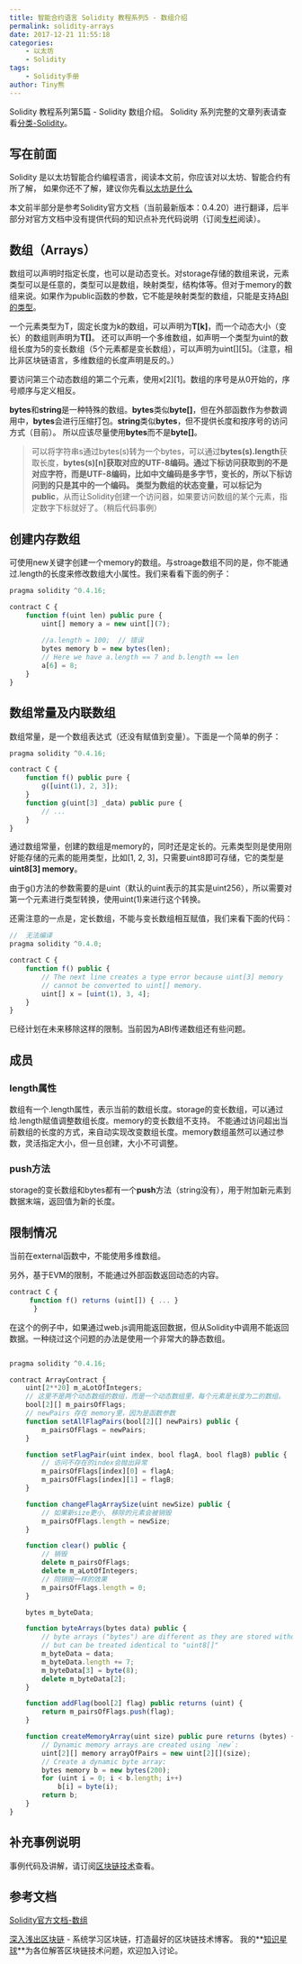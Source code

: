 ```yaml
---
title: 智能合约语言 Solidity 教程系列5 - 数组介绍
permalink: solidity-arrays
date: 2017-12-21 11:55:18
categories: 
    - 以太坊
    - Solidity
tags:
    - Solidity手册
author: Tiny熊
---
```


Solidity 教程系列第5篇 - Solidity 数组介绍。
Solidity 系列完整的文章列表请查看[分类-Solidity](https://learnblockchain.cn/categories/ethereum/Solidity/)。

<!-- more -->

## 写在前面

Solidity 是以太坊智能合约编程语言，阅读本文前，你应该对以太坊、智能合约有所了解，
如果你还不了解，建议你先看[以太坊是什么](https://learnblockchain.cn/2017/11/20/whatiseth/)

本文前半部分是参考Solidity官方文档（当前最新版本：0.4.20）进行翻译，后半部分对官方文档中没有提供代码的知识点补充代码说明（订阅[专栏](https://xiaozhuanlan.com/blockchaincore)阅读）。


## 数组（Arrays）
数组可以声明时指定长度，也可以是动态变长。对storage存储的数组来说，元素类型可以是任意的，类型可以是数组，映射类型，结构体等。但对于memory的数组来说。如果作为public函数的参数，它不能是映射类型的数组，只能是支持[ABI的类型](https://github.com/ethereum/wiki/wiki/Ethereum-Contract-ABI#types)。

一个元素类型为T，固定长度为k的数组，可以声明为**T[k]**，而一个动态大小（变长）的数组则声明为**T[]**。
还可以声明一个多维数组，如声明一个类型为uint的数组长度为5的变长数组（5个元素都是变长数组），可以声明为uint[][5]。（注意，相比非区块链语言，多维数组的长度声明是反的。）

要访问第三个动态数组的第二个元素，使用x[2][1]。数组的序号是从0开始的，序号顺序与定义相反。

**bytes**和**string**是一种特殊的数组。**bytes**类似**byte[]**，但在外部函数作为参数调用中，**bytes**会进行压缩打包。**string**类似**bytes**，但不提供长度和按序号的访问方式（目前）。
所以应该尽量使用**bytes**而不是**byte[]**。

> 可以将字符串s通过bytes(s)转为一个bytes，可以通过**bytes(s).length**获取长度，**bytes(s)[n]**获取对应的UTF-8编码。通过下标访问获取到的不是对应字符，而是UTF-8编码，比如中文编码是多字节，变长的，所以下标访问到的只是其中的一个编码。
类型为数组的状态变量，可以标记为**public**，从而让Solidity创建一个访问器，如果要访问数组的某个元素，指定数字下标就好了。（稍后代码事例）

## 创建内存数组
可使用new关键字创建一个memory的数组。与stroage数组不同的是，你不能通过.length的长度来修改数组大小属性。我们来看看下面的例子：
```js
pragma solidity ^0.4.16;

contract C {
    function f(uint len) public pure {
        uint[] memory a = new uint[](7);
                
        //a.length = 100;  // 错误
        bytes memory b = new bytes(len);
        // Here we have a.length == 7 and b.length == len
        a[6] = 8;
    }
}

```

## 数组常量及内联数组

数组常量，是一个数组表达式（还没有赋值到变量）。下面是一个简单的例子：
```js
pragma solidity ^0.4.16;

contract C {
    function f() public pure {
        g([uint(1), 2, 3]);
    }
    function g(uint[3] _data) public pure {
        // ...
    }
}
```

通过数组常量，创建的数组是memory的，同时还是定长的。元素类型则是使用刚好能存储的元素的能用类型，比如[1, 2, 3]，只需要uint8即可存储，它的类型是**uint8[3] memory**。

由于g()方法的参数需要的是uint（默认的uint表示的其实是uint256），所以需要对第一个元素进行类型转换，使用uint(1)来进行这个转换。

还需注意的一点是，定长数组，不能与变长数组相互赋值，我们来看下面的代码：
```js
//  无法编译
pragma solidity ^0.4.0;

contract C {
    function f() public {
        // The next line creates a type error because uint[3] memory
        // cannot be converted to uint[] memory.
        uint[] x = [uint(1), 3, 4];
    }
}
```
已经计划在未来移除这样的限制。当前因为ABI传递数组还有些问题。

## 成员

### length属性
数组有一个.length属性，表示当前的数组长度。storage的变长数组，可以通过给.length赋值调整数组长度。memory的变长数组不支持。
不能通过访问超出当前数组的长度的方式，来自动实现改变数组长度。memory数组虽然可以通过参数，灵活指定大小，但一旦创建，大小不可调整。

### push方法
storage的变长数组和bytes都有一个**push**方法（string没有），用于附加新元素到数据末端，返回值为新的长度。


## 限制情况
当前在external函数中，不能使用多维数组。

另外，基于EVM的限制，不能通过外部函数返回动态的内容。
```js
contract C {
     function f() returns (uint[]) { ... }
      }
```
在这个的例子中，如果通过web.js调用能返回数据，但从Solidity中调用不能返回数据。一种绕过这个问题的办法是使用一个非常大的静态数组。

```js

pragma solidity ^0.4.16;

contract ArrayContract {
    uint[2**20] m_aLotOfIntegers;
    // 这里不是两个动态数组的数组，而是一个动态数组里，每个元素是长度为二的数组。
    bool[2][] m_pairsOfFlags;
    // newPairs 存在 memory里，因为是函数参数
    function setAllFlagPairs(bool[2][] newPairs) public {
        m_pairsOfFlags = newPairs;
    }

    function setFlagPair(uint index, bool flagA, bool flagB) public {
        // 访问不存在的index会抛出异常
        m_pairsOfFlags[index][0] = flagA;
        m_pairsOfFlags[index][1] = flagB;
    }

    function changeFlagArraySize(uint newSize) public {
        // 如果新size更小, 移除的元素会被销毁
        m_pairsOfFlags.length = newSize;
    }

    function clear() public {
        // 销毁
        delete m_pairsOfFlags;
        delete m_aLotOfIntegers;
        // 同销毁一样的效果
        m_pairsOfFlags.length = 0;
    }

    bytes m_byteData;

    function byteArrays(bytes data) public {
        // byte arrays ("bytes") are different as they are stored without padding,
        // but can be treated identical to "uint8[]"
        m_byteData = data;
        m_byteData.length += 7;
        m_byteData[3] = byte(8);
        delete m_byteData[2];
    }

    function addFlag(bool[2] flag) public returns (uint) {
        return m_pairsOfFlags.push(flag);
    }

    function createMemoryArray(uint size) public pure returns (bytes) {
        // Dynamic memory arrays are created using `new`:
        uint[2][] memory arrayOfPairs = new uint[2][](size);
        // Create a dynamic byte array:
        bytes memory b = new bytes(200);
        for (uint i = 0; i < b.length; i++)
            b[i] = byte(i);
        return b;
    }
}

```

## 补充事例说明
事例代码及讲解，请订阅[区块链技术](https://xiaozhuanlan.com/blockchaincore)查看。

## 参考文档
[Solidity官方文档-数组](https://solidity.readthedocs.io/en/develop/types.html#arrays)

[深入浅出区块链](https://learnblockchain.cn/) - 系统学习区块链，打造最好的区块链技术博客。
我的**[知识星球](https://t.xiaomiquan.com/RfAu7uj)**为各位解答区块链技术问题，欢迎加入讨论。

<!---
```js
pragma solidity ^0.4.0;

contract C {
    
    uint [] public u = [1, 2, 3];    // 生成访问器
    string  s = "abcdefg";

    uint[] c;  //storage
    function g(){
        c = new uint[](7);
        c.length = 10;   //可以修改storage的数组
        c[9] = 100;
    }
    
    function h() public  returns (uint) {
        return bytes(s).length;
    }
    
    function f() public  returns (byte) {
        return bytes(s)[1];     // 转为数组访问
    }

}
```

打开[Remix - Solidity IDE](https://ethereum.github.io/browser-solidity),帖入代码，依次创建合约，如图：
![](/images/testarray.jpg)

创建合约后，可以看到public的数组u，生成了对应访问器，可直接访问。


-->
